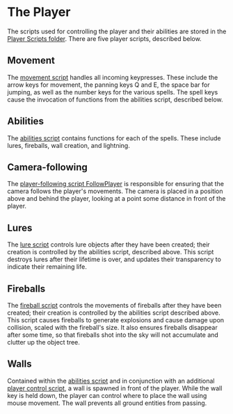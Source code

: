 # The Player

The scripts used for controlling the player and their abilities are stored in the <a href='https://github.com/StanfordCS194/EmuGames/wiki'>Player Scripts folder</a>. There are five player scripts, described below.

## Movement
The <a href='https://github.com/StanfordCS194/EmuGames/blob/master/prototypes/Quick%20Prototype/Assets/Scripts/Player%20Scripts/PlayerMovement.cs'>movement script</a> handles all incoming keypresses. These include the arrow keys for movement, the panning keys Q and E, the space bar for jumping, as well as the number keys for the various spells. The spell keys cause the invocation of functions from the abilities script, described below.

## Abilities
The <a href='https://github.com/StanfordCS194/EmuGames/blob/master/prototypes/Quick%20Prototype/Assets/Scripts/Player%20Scripts/Abilities.cs'>abilities script</a> contains functions for each of the spells. These include lures, fireballs, wall creation, and lightning.

## Camera-following
The <a href='https://github.com/StanfordCS194/EmuGames/blob/master/prototypes/Quick%20Prototype/Assets/Scripts/Player%20Scripts/FollowPlayer.cs'>player-following script FollowPlayer</a> is responsible for ensuring that the camera follows the player's movements. The camera is placed in a position above and behind the player, looking at a point some distance in front of the player.

## Lures
The <a href='https://github.com/StanfordCS194/EmuGames/blob/master/prototypes/Quick%20Prototype/Assets/Scripts/Player%20Scripts/LureScript.cs'>lure script</a> controls lure objects after they have been created; their creation is controlled by the abilities script, described above. This script destroys lures after their lifetime is over, and updates their transparency to indicate their remaining life.

## Fireballs
The <a href='https://github.com/StanfordCS194/EmuGames/blob/master/prototypes/Quick%20Prototype/Assets/Scripts/Player%20Scripts/FireballScript.cs'>fireball script</a> controls the movements of fireballs after they have been created; their creation is controlled by the abilities script described above. This script causes fireballs to generate explosions and cause damage upon collision, scaled with the fireball's size. It also ensures fireballs disappear after some time, so that fireballs shot into the sky will not accumulate and clutter up the object tree.

## Walls
Contained within the <a href='https://github.com/StanfordCS194/EmuGames/blob/master/prototypes/Quick%20Prototype/Assets/Scripts/Player%20Scripts/Abilities.cs'>abilities script</a> and in conjunction with an additional <a href='https://github.com/StanfordCS194/EmuGames/blob/master/prototypes/Quick%20Prototype/Assets/player_control.cs'>player control script</a>, a wall is spawned in front of the player. While the wall key is held down, the player can control where to place the wall using mouse movement. The wall prevents all ground entities from passing.
